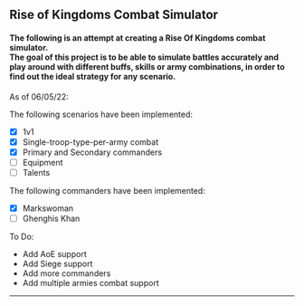 ## Rise of Kingdoms **Combat Simulator**

#### The following is an attempt at creating a **Rise Of Kingdoms combat simulator**.<br /> The goal of this project is to be able to simulate battles accurately and play around with different buffs, skills or army combinations, in order to find out the ideal strategy for any scenario.

As of 06/05/22:

The following scenarios have been implemented:
- [x] 1v1
- [x] Single-troop-type-per-army combat
- [x] Primary and Secondary commanders
- [ ] Equipment
- [ ] Talents

The following commanders have been implemented:
- [x] Markswoman
- [ ] Ghenghis Khan

To Do:
- Add AoE support
- Add Siege support
- Add more commanders
- Add multiple armies combat support
---
